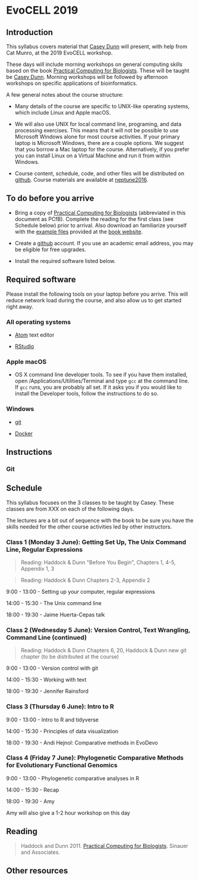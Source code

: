 # EvoCELL 2019

## Introduction

This syllabus covers material that [Casey Dunn](http://dunnlab.org) will present, with help from Cat Munro, at the 2019 EvoCELL workshop.

These days will include morning workshops on general computing skills based on the book [Practical Computing for Biologists](http://www.sinauer.com/practical-computing-for-biologists.html). These will be taught be [Casey Dunn](http://dunnlab.org). Morning workshops will be followed by afternoon workshops on specific applications of bioinformatics.

A few general notes about the course structure:

- Many details of the course are specific to UNIX-like operating systems, which include Linux and Apple macOS.

- We will also use UNIX for local command line, programing, and data processing exercises. This means that it will not be possible to use Microsoft Windows alone for most course activities. If your primary laptop is Microsoft Windows, there are a couple options. We suggest that you borrow a Mac laptop for the course. Alternatively, if you prefer you can install Linux on a Virtual Machine and run it from within Windows.

- Course content, schedule, code, and other files will be distributed on [github](https://github.com). Course materials are available at [neptune2016](https://github.com/neptune2016).


## To do before you arrive


- Bring a copy of [Practical Computing for Biologists](http://www.sinauer.com/practical-computing-for-biologists.html) (abbreviated in this document as PCfB). Complete the reading for the first class (see Schedule below) prior to arrival. Also download an familiarize yourself with the [example files](http://practicalcomputing.org) provided at the [book website](http://practicalcomputing.org).


- Create a [github](https://github.com) account. If you use an academic email address, you may be eligible for free upgrades.

- Install the required software listed below.


## Required software

Please install the following tools on your laptop before you arrive. This will reduce network load during the course, and also allow us to get started right away.

### All operating systems

- [Atom](https://atom.io) text editor

- [RStudio](https://www.rstudio.com/products/rstudio/download/#download)


### Apple macOS

- OS X command line developer tools. To see if you have them installed, open /Applications/Utilities/Terminal and type `gcc` at the command line. If `gcc` runs, you are probably all set. If it asks you if you would like to install the Developer tools, follow the instructions to do so.

### Windows

- [git](https://git-scm.com)

- [Docker](https://www.docker.com/get-started)

## Instructions

### Git

## Schedule

This syllabus focuses on the 3 classes to be taught by Casey. These classes are from XXX on each of the following days.

The lectures are a bit out of sequence with the book to be sure you have the skills needed for the other course activities led by other instructors.

### Class 1 (Monday 3 June): Getting Set Up, The Unix Command Line, Regular Expressions
> Reading: Haddock & Dunn "Before You Begin", Chapters 1, 4-5, Appendix 1, 3

> Reading: Haddock & Dunn Chapters 2-3, Appendix 2

9:00 - 13:00 - Setting up your computer, regular expressions

14:00 - 15:30 - The Unix command line

18:00 - 19:30 - Jaime Huerta-Cepas talk


### Class 2 (Wednesday 5 June): Version Control, Text Wrangling, Command Line (continued)
> Reading: Haddock & Dunn Chapters 6, 20, Haddock & Dunn new git chapter (to be distributed at the course)

9:00 - 13:00 - Version control with git

14:00 - 15:30 - Working with text

18:00 - 19:30 - Jennifer Rainsford

### Class 3 (Thursday 6 June): Intro to R

9:00 - 13:00 - Intro to R and tidyverse

14:00 - 15:30 - Principles of data visualization

18:00 - 19:30 - Andi Hejnol: Comparative methods in EvoDevo

### Class 4 (Friday 7 June): Phylogenetic Comparative Methods for Evolutionary Functional Genomics


9:00 - 13:00 - Phylogenetic comparative analyses in R

14:00 - 15:30 - Recap

18:00 - 19:30 - Amy


Amy will also give a 1-2 hour workshop on this day


## Reading

> Haddock and Dunn 2011. [Practical Computing for Biologists](http://www.sinauer.com/practical-computing-for-biologists.html). Sinauer and Associates.

## Other resources
